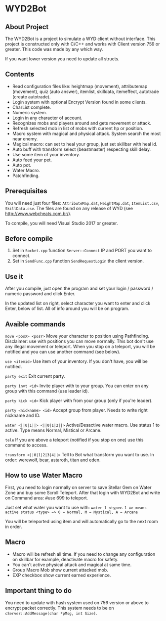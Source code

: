# WYD2Bot
## About Project
The WYD2Bot is a project to simulate a WYD client without interface. This project is constructed only with C/C++ and works with Client version 759 or greater.
This code was made by any which way. 

If you want lower version you need to update all structs.

## Contents
- Read configuration files like: heightmap (movement), attributemap (movement), quiz (auto answer), itemlist, skilldata, itemeffect, autotrade (create autotrade).
- Login system with optional Encrypt Version found in some clients.
- CharList complete.
- Numeric system.
- Login in any character of account.
- Recognizes mobs and players around and gets movement or attack.
- Refresh selected mob in list of mobs with current hp or position.
- Macro system with magical and physical attack. System search the most near enemy.
- Magical macro: can set to heal your group, just set skillbar with heal id.
- Auto buff with transform select (beastmaster) respecting skill delay.
- Use some item of your inventory.
- Auto feed your pet.
- Auto pot.
- Water Macro.
- Patchfinding.

## Prerequisites
You will need just four files: `AttributeMap.dat`, `HeightMap.dat`, `ItemList.csv`, `SkillData.csv`.
The files are found on any release of WYD (see http://www.webcheats.com.br/).

To compile, you will need Visual Studio 2017 or greater.

## Before compile
1. Set in `Socket.cpp` function `Server::Connect` IP and PORT you want to connect.
2. Set in `SendFunc.cpp` function `SendRequestLogin` the client version.

## Use it
After you compile, just open the program and set your login / password / numeric password and click Enter.

In the updated list on right, select character you want to enter and click Enter, below of list. All of info around you will be on program.

## Avaible commands

`move <posX> <posY>`
Move your character to position using Pathfinding.
Disclaimer: use with positions you can move normally. This bot don't use any illegal movement or teleport.
When you stop on a teleport, you will be notified and you can use another command (see below).

`use <itemid>`
Use item of your inventory. If you don't have, you will be notified.

`party exit`
Exit current party.

`party invt <id>`
Invite player with <id> to your group. You can enter on any group with this command (use leader id).

`party kick <id>`
Kick player with <id> from your group (only if you're leader).

`party <nickname> <id>`
Accept group from <nickname> <id> player. Needs to write right nickname and ID.

`water <||0|1||> <||0|1|2||>`
Active/Desactive water macro. Use status 1 to active. Type means Normal, Mistical or Arcane.

`tele`
If you are above a teleport (notified if you stop on one) use this command to access.

`transform <||0|1|2|3|4||>`
Tell to Bot what transform you want to use. In order: werewolf, bear, astaroth, titan and eden.

## How to use Water Macro
First, you need to login normally on server to save Stellar Gem on Water Zone and buy some Scroll Teleport.
After that login with WYD2Bot and write on Command area: #use 699 to teleport.

Just set what water you want to use with: `water 1 <type>`.
`1 => means active status
<type> => 0 = Normal, M = Mystical, A = Arcane`

You will be teleported using item and will automatically go to the next room in order.

## Macro
- Macro will be refresh all time. If you need to change any configuration on skillbar for example, deactivate macro for safety.
- You can't active physical attack and magical at same time.
- Group Macro Mob show current attacked mob.
- EXP checkbox show current earned experience.

## Important thing to do
You need to update with hash system used on 756 version or above to encrypt packet correctly.
This system needs to be on `cServer::AddMessage(char *pMsg, int Size)`. 

